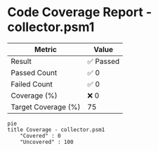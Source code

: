 # Code Coverage Report - collector.psm1
| Metric          | Value       |
|-----------------|-------------|
| Result          | ✅ Passed |
| Passed Count    | ✅ 0 |
| Failed Count    | ✅ 0 |
| Coverage (%)    | ❌ 0 |
| Target Coverage (%) | 75 |

```mermaid
pie
title Coverage - collector.psm1
    "Covered" : 0
    "Uncovered" : 100
